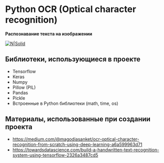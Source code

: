 # Python OCR (Optical character recognition)
**Распознавание текста на изображении**

[![N|Solid](https://colab.research.google.com/assets/colab-badge.svg)](https://colab.research.google.com/github/Dimkarpenko/python-ocr/blob/main/train_model.ipynb)

## Библиотеки, использующиеся в проекте

- Tensorflow
- Keras
- Numpy
- Pillow (PIL)
- Pandas
- Pickle
- Встроенные в Python библиотеки (math, time, os)

## Материалы, использованные при создании проекта
- https://medium.com/@magodiasanket/ocr-optical-character-recognition-from-scratch-using-deep-learning-a6a599963d71
- https://towardsdatascience.com/build-a-handwritten-text-recognition-system-using-tensorflow-2326a3487cd5
